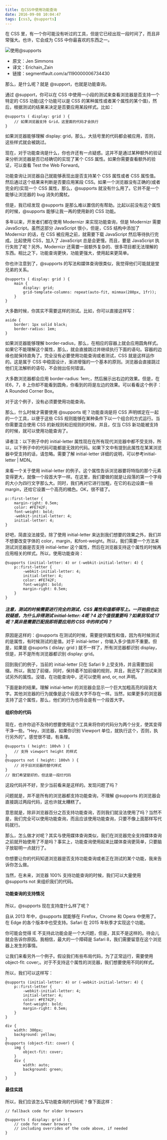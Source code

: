 ```yaml
---
title: 在CSS中使用功能查询
date: 2016-09-08 10:04:47
tags: [css3, @supports]
---
```


在 CSS 里，有一个你可能没有听过的工具，但是它已经出现一段时间了，而且非常强大。也许，它会成为 CSS 中你最喜欢的东西之一。

![使用@supports](http://img.htmleaf.com/1412/201412092129.jpg)

<!--more-->

- 原文：Jen Simmons 
- 译文：Erichain_Zain
- 链接：segmentfault.com/a/1190000006734430


那么，是什么呢？就是 @support，也就是功能查询。

通过 @support，你可以在 CSS 中使用一小段的测试来查看浏览器是否支持一个特定的 CSS 功能(这个功能可以是 CSS 的某种属性或者某个属性的某个值)，然后，根据测试的结果来决定是否要应用某段样式。比如：

	@supports ( display: grid ) {
	    // 如果浏览器支持 Grid，这里面的代码才会执行
	}

如果浏览器能够理解 display: grid，那么，大括号里的代码都会被应用，否则，这些样式就会被跳过。

现在，对于功能查询是什么，你也许还有一点疑惑。这并不是通过某种额外的验证来分析浏览器是否已经确切的实现了某个 CSS 属性。如果你需要查看额外的验证，可以查看 Test the Web Forward。

功能查询让浏览器自己就能够表现出是否支持某个 CSS 属性或者 CSS 属性值。然后通过这个结果来判断是否要应用某段 CSS。如果一个浏览器没有正确的(或者完全的)实现一个 CSS 属性，那么，@supports 就没有什么用了。它并不是一个能够让浏览器的 bug 消失的魔杖。

但是，我已经发现 @supports 是那么难以置信的有帮助。比起以前没有这个属性的时候，@supports 能够让我一再的使用新的 CSS 功能。

多年以来，开发者们都在使用 Modernizr 来实现功能查询，但是 Modernizr 需要 JavaScript。虽然这部分 JavaScript 很小，但是，CSS 结构中添加了 Modernizr 的话，在 CSS 被应用之前，就需要下载 JavaScript 然后等待执行完成。比起使用 CSS，加入了 JavaScript 总是会更慢。而且，要是 JavaScript 执行失败了呢？另外，Modernizr 还需要一层额外复杂的、很多项目都无法理解的东西。相比之下，功能查询更快，功能更强大，使用起来更简单。

你也许注意到了，@supports 的写法和媒体查询很类似，我觉得他们可能就是堂兄弟的关系。

	@supports ( display: grid ) {
	    main {
	        display: grid;
	        grid-template-columns: repeat(auto-fit, minmax(280px, 1fr));
	    }
	}

大多数时候，你其实不需要这样的测试。比如，你可以直接这样写：
	
	aside {
	    border: 1px solid black;
	    border-radius: 1em;
	}

如果浏览器能够理解 border-radius，那么，在相应的容器上就会应用圆角样式。如果它不能理解这个属性，那么，就会直接跳过并继续执行下面的语句。容器的边缘也就保持直角了。完全没有必要使用功能查询或者测试，CSS 就是这样运作的。这是属于 CSS 中稳固设计，渐进增强的一个基本的原则。浏览器会直接跳过他们无法解析的语句，不会抛出任何错误。


大多数浏览器都会应用 border-radius: 1em;，然后展示出右边的效果。但是，在 IE6，7，8 上你却不能看到圆角，你看到的将是左边的效果。可以看看这个例子：A Rounded Corner Box。

对于这个例子，没有必须要使用功能查询。

那么，什么时候才需要使用 @supports 呢？功能查询是将 CSS 声明绑定在一起的一个工具，以便于这些 CSS 规则能够在某种条件下以一个组合的方式运行。当你需要混合使用 CSS 的新规则和旧规则的时候，并且，仅当 CSS 新功能被支持的时候，就可以使用功能查询了。

译者注：以下例子中的 initial-letter 属性现在在所有现代浏览器中都不受支持，所以，以下例子中的代码可能都是无效的代码。如果下文中有提到此属性在某某浏览器中受支持的话，请忽略。需要了解 initial-letter 详细的说明，可以参考initial-letter | MDN。

来看一个关于使用 initial-letter 的例子。这个属性告诉浏览器要将特指的那个元素变得更大，就像一个段首大字一样。在这里，我们要做的就是让段落的第一个字母的大小为四行文字那么大。同时，我们再对它进行加粗，在它的右边设置一些 margin，还给它设置一个高亮的橘色。OK，很不错了。

	p::first-letter {
	    margin-right: 0.5em;
	    color: #FE742F;
	    font-weight: bold;
	    -webkit-initial-letter: 4;
	    initial-letter: 4;
	}

好吧，简直没法接受。除了使用 initial-letter 来达到我们想要的效果之外，我们并不想要改变字体的 color，margin，和font-weight。所以，我们需要一个方法来测试浏览器是否支持 initial-letter 这个属性，然后在浏览器支持这个属性的时候再应用相关的样式。所以，使用功能查询：

	@supports (initial-letter: 4) or (-webkit-initial-letter: 4) {
	    p::first-letter {
	        -webkit-initial-letter: 4;
	        initial-letter: 4;
	        color: #FE742F;
	        font-weight: bold;
	        margin-right: 0.5em;
	    }
	}

##### 注意，测试的时候需要进行完全的测试，CSS 属性和值都得写上。一开始我也比较疑惑，为什么非得测试 initial-letter: 4呢？4 这个值很重要吗？如果我写成 17 呢？莫非是需要匹配我即将要应用的 CSS 中的样式吗？

原因是这样的：@supports 在测试的时候，需要提供属性和值，因为有时候测试的是属性，有时候测试的是值。对于 initial-letter ，你输入多少值并不重要。但是，如果是 @suports ( dislay: grid ) 就不一样了，所有浏览器都识别 display，但是，并不是所有浏览器都识别 display: grid。

回到我们的例子，当前的 initial-letter 只在 Safari 9 上受支持，并且需要加前缀。所以，我加了前缀，同时，保持着不加前缀的规则，并且，我还写了测试来测试另外的属性。没错，在功能查询中，还可以使用 and, or, not 声明。

下面是新的结果。理解 initial-letter 的浏览器会显示一个巨大加粗高亮的段首大字。其他浏览器的行为就像是这个段首大字不存在一样。当然，如果更多的浏览器支持了这个属性，那么，他们的行为也将会是有一个段首大字。

#### 组织你的代码

现在，也许你迫不及待的想要使用这个工具来将你的代码分为两个分支，使其变得干净一些。“Hey，浏览器，如果你识别 Viewport 单位，就执行这个，否则，执行另外的”。感觉很不错，有条理。

	@supports ( height: 100vh ) {
	    // 支持 viewport height 的样式
	}
	@supports not ( height: 100vh ) {
	    // 对于旧浏览器的替代样式
	}
	// 我们希望是好的，但这是一段烂代码

这段代码并不好，至少当前看来是这样的。发现问题了吗？

问题就是，并不是所有的浏览器都支持功能查询，不理解 @supports 的浏览器会直接跳过两段代码，这也许就太糟糕了。

意思就是，除非浏览器百分之百支持功能查询，否则我们就没法使用了吗？当然不是，我们完全可以使用功能查询，而且应该使用功能查询，只要不像上面那样写代码就行。

那么，怎么做才对呢？其实与使用媒体查询类似，我们在浏览器完全支持媒体查询之前就开始使用了不是吗？事实上，功能查询使用起来比媒体查询更简单，只要脑子放聪明一点就行了。

你想要让你的代码知道浏览器是否支持功能查询或者正在测试的某个功能，我来告诉你怎么做。

当然，在未来，浏览器 100% 支持功能查询的时候，我们可以大量使用 @supports not 来组织我们的代码。

#### 功能查询的支持情况

所以，@supports 现在支持度什么样了呢？

自从 2013 年中，@supports 就能够在 Firefox，Chrome 和 Opera 中使用了。在 Edge 的各个版本中也受支持。Safari 在 2015 年秋季才实现这个功能。

你可能会觉得 IE 不支持此功能会是一个大问题，但是，其实不是这样的。待会儿就会告诉你原因。我相信，最大的一个障碍是 Safari 8，我们需要留意在这个浏览器上发生的事情。

让我们来看另外一个例子。假设我们有些布局代码，为了正常运行，需要使用 object-fit: cover;。对于不支持这个属性的浏览器，我们想要使用不同的样式。

所以，我们可以这样写：

	@supports (initial-letter: 4) or (-webkit-initial-letter: 4) {
	    p::first-letter {
	        -webkit-initial-letter: 4;
	        initial-letter: 4;
	        color: #FE742F;
	        font-weight: bold;
	        margin-right: 0.5em;
	    }
	}
	 
	div {
	    width: 300px;
	    background: yellow;
	}
	@supports (object-fit: cover) {
	    img {
	        object-fit: cover;
	    }
	    div {
	        width: auto;
	        background: green;
	    }
	}


#### 最佳实践

所以，我们应该怎么写功能查询的代码呢？像下面这样：

	// fallback code for older browsers
	 
	@supports ( display: grid ) {
	    // code for newer browsers
	    // including overrides of the code above, if needed
	}
